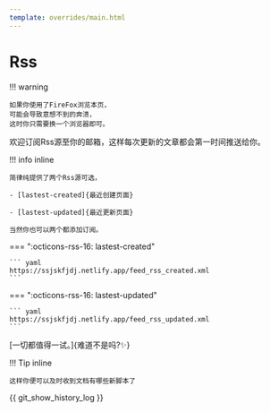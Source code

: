 ```yaml
---
template: overrides/main.html
---
```


# Rss 

!!! warning

    如果你使用了FireFox浏览本页，
	可能会导致意想不到的奔溃，
	这时你只需要换一个浏览器即可。


欢迎订阅Rss源至你的邮箱，这样每次更新的文章都会第一时间推送给你。


!!! info inline
	
	简律纯提供了两个Rss源可选，
	
	- [lastest-created]{最近创建页面}
	
	- [lastest-updated]{最近更新页面}
	
	当然你也可以两个都添加订阅。
	
=== ":octicons-rss-16: lastest-created"

    ``` yaml
	https://ssjskfjdj.netlify.app/feed_rss_created.xml
    ```

=== ":octicons-rss-16: lastest-updated"

    ``` yaml
	https://ssjskfjdj.netlify.app/feed_rss_updated.xml
    ```


[一切都值得一试。]{难道不是吗?✨}


!!! Tip inline
	
	这样你便可以及时收到文档有哪些新脚本了


{{ git_show_history_log }}
